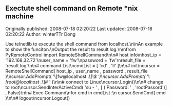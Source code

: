 ## Exectute shell command on Remote *nix machine

Originally published: 2008-07-18 02:20:22
Last updated: 2008-07-18 02:20:22
Author: winterTTr Dong

Use telnetlib to execute the shell command from localhost.\n\nAn example to show the funciton.\nOutput the result to result.log.\n\nfrom PyRemoteControl import RemoteShellCommand\n\n# host info\nhost_ip = '192.168.32.72'\nuser_name = 'fw'\npassword = 'fw'\nresult_file = 'result.log'\n\n# command List\ncmdList = [ 'cd' , 'll' ]\n\n# init\ncursor = RemoteShellCommand( host_ip , user_name , password , result_file )\ncursor.AddPrompt(  '\\[fw@localhost .*\\]\\$ ')\ncursor.AddPrompt(  '\\[root@localhost .*\\]# ' )\n\n# connect to Linux\ncursor.Login()\n\n# change to root\ncursor.SendInterActiveCmd( 'su - ' , [ ('Password: ' , 'rootPassord')]  , False)\n\n# Exec Command\nfor cmd in cmdList :\n    cursor.SendCmd( cmd )\n\n# logout\ncursor.Logout()